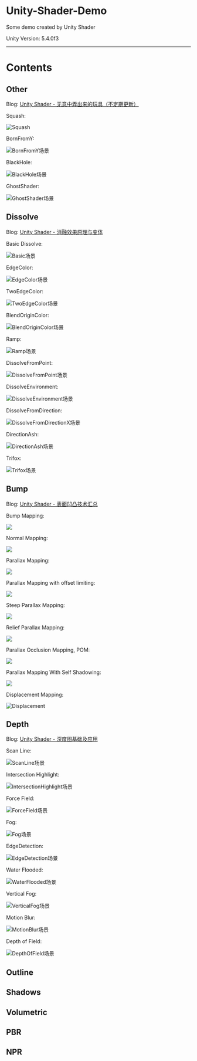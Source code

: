 # Unity-Shader-Demo
Some demo created by Unity Shader

Unity Version: 5.4.0f3

---

# Contents

## Other

Blog: [Unity Shader - 无意中弄出来的玩具（不定期更新）](http://www.jianshu.com/writer#/notebooks/14554929/notes/16541347/preview)

Squash:

![Squash](http://upload-images.jianshu.io/upload_images/1278872-7d4999ed59000b22.gif?imageMogr2/auto-orient/strip)

BornFromY:

![BornFromY场景](http://upload-images.jianshu.io/upload_images/1278872-95deb6c0aee19308.gif?imageMogr2/auto-orient/strip)

BlackHole:

![BlackHole场景](http://upload-images.jianshu.io/upload_images/1278872-04a21714ad978db4.gif?imageMogr2/auto-orient/strip)

GhostShader:

![GhostShader场景](http://upload-images.jianshu.io/upload_images/1278872-7a931b421eb1cbdd.gif?imageMogr2/auto-orient/strip)

## Dissolve

Blog: [Unity Shader - 消融效果原理与变体](http://www.jianshu.com/writer#/notebooks/14554929/notes/15463919/preview)

Basic Dissolve:

![Basic场景](http://upload-images.jianshu.io/upload_images/1278872-439d05e61a27299e.png?imageMogr2/auto-orient/strip%7CimageView2/2/w/1240)

EdgeColor:

![EdgeColor场景](http://upload-images.jianshu.io/upload_images/1278872-f77062e6239e6821.png?imageMogr2/auto-orient/strip%7CimageView2/2/w/1240)

TwoEdgeColor:

![TwoEdgeColor场景](http://upload-images.jianshu.io/upload_images/1278872-af4c45009b702c43.png?imageMogr2/auto-orient/strip%7CimageView2/2/w/1240)

BlendOriginColor:

![BlendOriginColor场景](http://upload-images.jianshu.io/upload_images/1278872-7c0cb0798a802ab8.png?imageMogr2/auto-orient/strip%7CimageView2/2/w/1240)

Ramp:

![Ramp场景](http://upload-images.jianshu.io/upload_images/1278872-87afb2123581f284.png?imageMogr2/auto-orient/strip%7CimageView2/2/w/1240)

DissolveFromPoint:

![DissolveFromPoint场景](http://upload-images.jianshu.io/upload_images/1278872-ab45be0e734ad50d.gif?imageMogr2/auto-orient/strip)

DissolveEnvironment:

![DissolveEnvironment场景](http://upload-images.jianshu.io/upload_images/1278872-5988620c15aafcc4.gif?imageMogr2/auto-orient/strip)

DissolveFromDirection:

![DissolveFromDirectionX场景](http://upload-images.jianshu.io/upload_images/1278872-a9316e8d17528ad7.gif?imageMogr2/auto-orient/strip)

DirectionAsh:

![DirectionAsh场景](http://upload-images.jianshu.io/upload_images/1278872-b0f841052d6b021c.gif?imageMogr2/auto-orient/strip)

Trifox:

![Trifox场景](http://upload-images.jianshu.io/upload_images/1278872-545861d291425e07.gif?imageMogr2/auto-orient/strip)

## Bump

Blog: [Unity Shader - 表面凹凸技术汇总](http://www.jianshu.com/writer#/notebooks/14554929/notes/12209039/preview)

Bump Mapping: 

![](http://upload-images.jianshu.io/upload_images/1278872-bd591e4141c2df87.png?imageMogr2/auto-orient/strip%7CimageView2/2/w/1240)

Normal Mapping:

![](http://upload-images.jianshu.io/upload_images/1278872-69d3c736e4c17652.png?imageMogr2/auto-orient/strip%7CimageView2/2/w/1240)

Parallax Mapping:

![](http://upload-images.jianshu.io/upload_images/1278872-4c31f7c59d18619e.png?imageMogr2/auto-orient/strip%7CimageView2/2/w/1240)

Parallax Mapping with offset limiting:

![](http://upload-images.jianshu.io/upload_images/1278872-229dace8be8e0ab3.png?imageMogr2/auto-orient/strip%7CimageView2/2/w/1240)

Steep Parallax Mapping:

![](http://upload-images.jianshu.io/upload_images/1278872-75288589a1a497b0.png?imageMogr2/auto-orient/strip%7CimageView2/2/w/1240)

Relief Parallax Mapping:

![](http://upload-images.jianshu.io/upload_images/1278872-fec60e1fc23a7ea9.png?imageMogr2/auto-orient/strip%7CimageView2/2/w/1240)

Parallax Occlusion Mapping, POM:

![](http://upload-images.jianshu.io/upload_images/1278872-94ceb16ac7a9f26a.png?imageMogr2/auto-orient/strip%7CimageView2/2/w/1240)

Parallax Mapping With Self Shadowing:

![](http://upload-images.jianshu.io/upload_images/1278872-4cf8d28db257d40d.png?imageMogr2/auto-orient/strip%7CimageView2/2/w/1240)

Displacement Mapping:

![Displacement](http://upload-images.jianshu.io/upload_images/1278872-f4937c6260a70eb8.png?imageMogr2/auto-orient/strip%7CimageView2/2/w/1240)

## Depth

Blog: [Unity Shader - 深度图基础及应用](http://www.jianshu.com/p/80a932d1f11e)

Scan Line:

![ScanLine场景](http://upload-images.jianshu.io/upload_images/1278872-08f4c6582067bd57.gif?imageMogr2/auto-orient/strip)

Intersection Highlight:

![IntersectionHighlight场景](http://upload-images.jianshu.io/upload_images/1278872-9ec5d200a5af38f6.png?imageMogr2/auto-orient/strip%7CimageView2/2/w/1240)

Force Field:

![ForceField场景](http://upload-images.jianshu.io/upload_images/1278872-a918b5984febe871.png?imageMogr2/auto-orient/strip%7CimageView2/2/w/1240)

Fog:

![Fog场景](http://upload-images.jianshu.io/upload_images/1278872-4940d814bedf17aa.png?imageMogr2/auto-orient/strip%7CimageView2/2/w/1240)

EdgeDetection:

![EdgeDetection场景](http://upload-images.jianshu.io/upload_images/1278872-b8821751f5a5f2cd.png?imageMogr2/auto-orient/strip%7CimageView2/2/w/1240)

Water Flooded:

![WaterFlooded场景](http://upload-images.jianshu.io/upload_images/1278872-52b6016e80bcba49.png?imageMogr2/auto-orient/strip%7CimageView2/2/w/1240)

Vertical Fog:

![VerticalFog场景](http://upload-images.jianshu.io/upload_images/1278872-e3b89eebee867bce.png?imageMogr2/auto-orient/strip%7CimageView2/2/w/1240)

Motion Blur:

![MotionBlur场景](http://upload-images.jianshu.io/upload_images/1278872-e973b20de46e0fb4.gif?imageMogr2/auto-orient/strip)

Depth of Field:

![DepthOfField场景](http://upload-images.jianshu.io/upload_images/1278872-43ebd6026ef91794.png?imageMogr2/auto-orient/strip%7CimageView2/2/w/1240)

## Outline

## Shadows

## Volumetric

## PBR

## NPR





